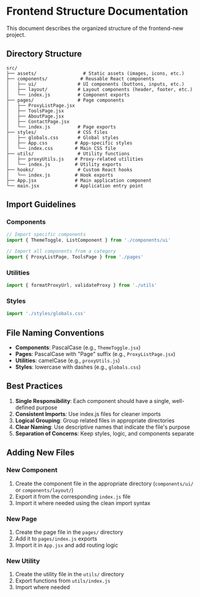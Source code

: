 # Frontend Structure Documentation

This document describes the organized structure of the frontend-new project.

## Directory Structure

```
src/
├── assets/                 # Static assets (images, icons, etc.)
├── components/            # Reusable React components
│   ├── ui/               # UI components (buttons, inputs, etc.)
│   ├── layout/           # Layout components (header, footer, etc.)
│   └── index.js          # Component exports
├── pages/                # Page components
│   ├── ProxyListPage.jsx
│   ├── ToolsPage.jsx
│   ├── AboutPage.jsx
│   ├── ContactPage.jsx
│   └── index.js          # Page exports
├── styles/               # CSS files
│   ├── globals.css       # Global styles
│   ├── App.css          # App-specific styles
│   └── index.css        # Main CSS file
├── utils/                # Utility functions
│   ├── proxyUtils.js    # Proxy-related utilities
│   └── index.js         # Utility exports
├── hooks/                # Custom React hooks
│   └── index.js         # Hook exports
├── App.jsx              # Main application component
└── main.jsx             # Application entry point
```

## Import Guidelines

### Components
```jsx
// Import specific components
import { ThemeToggle, ListComponent } from './components/ui'

// Import all components from a category
import { ProxyListPage, ToolsPage } from './pages'
```

### Utilities
```jsx
import { formatProxyUrl, validateProxy } from './utils'
```

### Styles
```jsx
import './styles/globals.css'
```

## File Naming Conventions

- **Components**: PascalCase (e.g., `ThemeToggle.jsx`)
- **Pages**: PascalCase with "Page" suffix (e.g., `ProxyListPage.jsx`)
- **Utilities**: camelCase (e.g., `proxyUtils.js`)
- **Styles**: lowercase with dashes (e.g., `globals.css`)

## Best Practices

1. **Single Responsibility**: Each component should have a single, well-defined purpose
2. **Consistent Imports**: Use index.js files for cleaner imports
3. **Logical Grouping**: Group related files in appropriate directories
4. **Clear Naming**: Use descriptive names that indicate the file's purpose
5. **Separation of Concerns**: Keep styles, logic, and components separate

## Adding New Files

### New Component
1. Create the component file in the appropriate directory (`components/ui/` or `components/layout/`)
2. Export it from the corresponding `index.js` file
3. Import it where needed using the clean import syntax

### New Page
1. Create the page file in the `pages/` directory
2. Add it to `pages/index.js` exports
3. Import it in `App.jsx` and add routing logic

### New Utility
1. Create the utility file in the `utils/` directory
2. Export functions from `utils/index.js`
3. Import where needed

